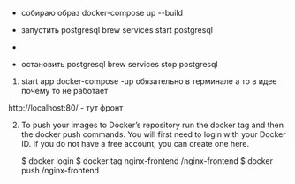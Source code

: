- собираю образ
docker-compose up --build

- запустить postgresql
  brew services start postgresql
- 
- остановить postgresql
brew services stop postgresql

1) start app
docker-compose -up обязательно в терминале а то в идее почему то не работает

http://localhost:80/ - тут фронт

2) To push your images to Docker’s repository run the docker tag and then the docker push commands. You will first need to login with your Docker ID. If you do not have a free account, you can create one here.
   
   $ docker login
   $ docker tag nginx-frontend <dockerid>/nginx-frontend
   $ docker push <dockerid>/nginx-frontend

